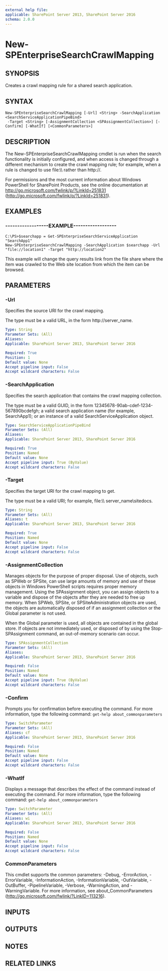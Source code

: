 ```yaml
---
external help file: 
applicable: SharePoint Server 2013, SharePoint Server 2016
schema: 2.0.0
---
```


# New-SPEnterpriseSearchCrawlMapping

## SYNOPSIS
Creates a crawl mapping rule for a shared search application.

## SYNTAX

```
New-SPEnterpriseSearchCrawlMapping [-Url] <String> -SearchApplication <SearchServiceApplicationPipeBind>
 -Target <String> [-AssignmentCollection <SPAssignmentCollection>] [-Confirm] [-WhatIf] [<CommonParameters>]
```

## DESCRIPTION

The New-SPEnterpriseSearchCrawlMapping cmdlet is run when the search functionality is initially configured, and when access is changed through a different mechanism to create the crawl mapping rule; for example, when a rule is changed to use file:\\\\ rather than  http://.

For permissions and the most current information about Windows PowerShell for SharePoint Products, see the online documentation at http://go.microsoft.com/fwlink/p/?LinkId=251831 (http://go.microsoft.com/fwlink/p/?LinkId=251831).



## EXAMPLES

### ------------------EXAMPLE------------------ 
```
C:\PS>$searchapp = Get-SPEnterpriseSearchServiceApplication "SearchApp1"
New-SPEnterpriseSearchCrawlMapping -SearchApplication $searchapp -Url "file://location1" -Target "http://location2"
```

This example will change the query results link from the file share where the item was crawled to the Web site location from which the item can be browsed.

## PARAMETERS

### -Url
Specifies the source URI for the crawl mapping.

The type must be a valid URL, in the form http://server_name.

```yaml
Type: String
Parameter Sets: (All)
Aliases: 
Applicable: SharePoint Server 2013, SharePoint Server 2016

Required: True
Position: 1
Default value: None
Accept pipeline input: False
Accept wildcard characters: False
```

### -SearchApplication
Specifies the search application that contains the crawl mapping collection.

The type must be a valid GUID, in the form 12345678-90ab-cdef-1234-567890bcdefgh; a valid search application name (for example, SearchApp1); or an instance of a valid SearchServiceApplication object.

```yaml
Type: SearchServiceApplicationPipeBind
Parameter Sets: (All)
Aliases: 
Applicable: SharePoint Server 2013, SharePoint Server 2016

Required: True
Position: Named
Default value: None
Accept pipeline input: True (ByValue)
Accept wildcard characters: False
```

### -Target
Specifies the target URI for the crawl mapping to get.

The type must be a valid URI; for example, file:\\\\ server_name\sitedocs.

```yaml
Type: String
Parameter Sets: (All)
Aliases: t
Applicable: SharePoint Server 2013, SharePoint Server 2016

Required: True
Position: Named
Default value: None
Accept pipeline input: False
Accept wildcard characters: False
```

### -AssignmentCollection
Manages objects for the purpose of proper disposal.
Use of objects, such as SPWeb or SPSite, can use large amounts of memory and use of these objects in Windows PowerShell scripts requires proper memory management.
Using the SPAssignment object, you can assign objects to a variable and dispose of the objects after they are needed to free up memory.
When SPWeb, SPSite, or SPSiteAdministration objects are used, the objects are automatically disposed of if an assignment collection or the Global parameter is not used.

When the Global parameter is used, all objects are contained in the global store.
If objects are not immediately used, or disposed of by using the Stop-SPAssignment command, an out-of-memory scenario can occur.

```yaml
Type: SPAssignmentCollection
Parameter Sets: (All)
Aliases: 
Applicable: SharePoint Server 2013, SharePoint Server 2016

Required: False
Position: Named
Default value: None
Accept pipeline input: True (ByValue)
Accept wildcard characters: False
```

### -Confirm
Prompts you for confirmation before executing the command.
For more information, type the following command: `get-help about_commonparameters`

```yaml
Type: SwitchParameter
Parameter Sets: (All)
Aliases: cf
Applicable: SharePoint Server 2013, SharePoint Server 2016

Required: False
Position: Named
Default value: None
Accept pipeline input: False
Accept wildcard characters: False
```

### -WhatIf
Displays a message that describes the effect of the command instead of executing the command.
For more information, type the following command: `get-help about_commonparameters`

```yaml
Type: SwitchParameter
Parameter Sets: (All)
Aliases: wi
Applicable: SharePoint Server 2013, SharePoint Server 2016

Required: False
Position: Named
Default value: None
Accept pipeline input: False
Accept wildcard characters: False
```

### CommonParameters
This cmdlet supports the common parameters: -Debug, -ErrorAction, -ErrorVariable, -InformationAction, -InformationVariable, -OutVariable, -OutBuffer, -PipelineVariable, -Verbose, -WarningAction, and -WarningVariable. For more information, see about_CommonParameters (http://go.microsoft.com/fwlink/?LinkID=113216).

## INPUTS

## OUTPUTS

## NOTES

## RELATED LINKS


